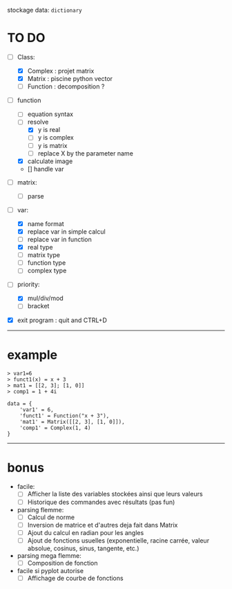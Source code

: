 stockage data: `dictionary`

# TO DO
- [ ] Class:
    - [x] Complex : projet matrix
    - [x] Matrix : piscine python vector
    - [ ] Function : decomposition ?

- [ ] function
    - [ ] equation syntax
    - [ ] resolve
        - [x] y is real
        - [ ] y is complex
        - [ ] y is matrix
        - [ ] replace X by the parameter name
    - [x] calculate image
    - [] handle var

- [ ] matrix:
    - [ ] parse

- [ ] var:
    - [x] name format
    - [x] replace var in simple calcul
    - [ ] replace var in function
    - [x] real type
    - [ ] matrix type
    - [ ] function type
    - [ ] complex type

- [ ] priority:
    - [x] mul/div/mod
    - [ ] bracket

- [x] exit program : quit and CTRL+D

---
# example
```
> var1=6
> funct1(x) = x + 3
> mat1 = [[2, 3]; [1, 0]]
> comp1 = 1 + 4i
```
```
data = {
    'var1' = 6,
    'funct1' = Function("x + 3"),
    'mat1' = Matrix([[2, 3], [1, 0]]),
    'comp1' = Complex(1, 4)
}
```
---

# bonus
- facile:
    - [ ] Afficher la liste des variables stockées ainsi que leurs valeurs
    - [ ] Historique des commandes avec résultats (pas fun)

- parsing flemme:
    - [ ] Calcul de norme
    - [ ] Inversion de matrice et d'autres deja fait dans Matrix
    - [ ] Ajout du calcul en radian pour les angles
    - [ ] Ajout de fonctions usuelles (exponentielle, racine carrée, valeur absolue, cosinus, sinus, tangente, etc.)

- parsing mega flemme:
    - [ ] Composition de fonction

- facile si pyplot autorise
    - [ ] Affichage de courbe de fonctions